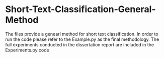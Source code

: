 # Short-Text-Classification-General-Method
The files provide a genearl method for short text classification.
In order to run the code please refer to the Example.py as the final methodology.
The full experiments conducted in the dissertation report are included in the Experiments.py code
